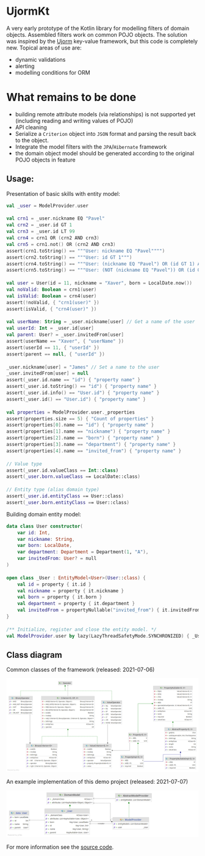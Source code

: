 # UjormKt

A very early prototype of the Kotlin library for modelling filters of domain objects.
Assembled filters work on common POJO objects.
The solution was inspired by the [Ujorm](https://pponec.github.io/ujorm/www/index.html) key-value framework, but this code is completely new.
Topical areas of use are:

- dynamic validations
- alerting
- modelling conditions for ORM

# What remains to be done

- building remote attribute models (via relationships) is not supported yet (including reading and writing values of POJO)
- API cleaning
- Serialize a `Criterion` object into `JSON` format and parsing the result back to the object.
- Integrate the model filters with the `JPA`/`Hibernate` framework
- the domain object model should be generated according to the original POJO objects in feature

## Usage:

Presentation of basic skills with entity model:

```kotlin
val _user = ModelProvider.user

val crn1 = _user.nickname EQ "Pavel"
val crn2 = _user.id GT 1
val crn3 = _user.id LT 99
val crn4 = crn1 OR (crn2 AND crn3)
val crn5 = crn1.not() OR (crn2 AND crn3)
assert(crn1.toString() == """User: nickname EQ "Pavel"""")
assert(crn2.toString() == """User: id GT 1""")
assert(crn4.toString() == """User: (nickname EQ "Pavel") OR (id GT 1) AND (id LT 99)""")
assert(crn5.toString() == """User: (NOT (nickname EQ "Pavel")) OR (id GT 1) AND (id LT 99)""")

val user = User(id = 11, nickname = "Xaver", born = LocalDate.now())
val noValid: Boolean = crn1(user)
val isValid: Boolean = crn4(user)
assert(!noValid, { "crn1(user)" })
assert(isValid, { "crn4(user)" })

val userName: String = _user.nickname[user] // Get a name of the user
val userId: Int = _user.id[user]
val parent: User? = _user.invitedFrom[user]
assert(userName == "Xaver", { "userName" })
assert(userId == 11, { "userId" })
assert(parent == null, { "userId" })

_user.nickname[user] = "James" // Set a name to the user
_user.invitedFrom[user] = null
assert(_user.id.name == "id") { "property name" }
assert(_user.id.toString() == "id") { "property name" }
assert(_user.id.info() == "User.id") { "property name" }
assert(_user.id() == "User.id") { "property name" }

val properties = ModelProvider.user._properties
assert(properties.size == 5) { "Count of properties" }
assert(properties[0].name == "id") { "property name" }
assert(properties[1].name == "nickname") { "property name" }
assert(properties[2].name == "born") { "property name" }
assert(properties[3].name == "department") { "property name" }
assert(properties[4].name == "invited_from") { "property name" } 

// Value type
assert(_user.id.valueClass == Int::class)
assert(_user.born.valueClass == LocalDate::class)

// Entity type (alias domain type)
assert(_user.id.entityClass == User::class)
assert(_user.born.entityClass == User::class)
```

Building domain entity model:

```kotlin
data class User constructor(
    var id: Int,
    var nickname: String,
    var born: LocalDate,
    var department: Department = Department(1, "A"),
    var invitedFrom: User? = null
)

open class _User : EntityModel<User>(User::class) {
    val id = property { it.id }
    val nickname = property { it.nickname }
    val born = property { it.born }
    val department = property { it.department }
    val invitedFrom = propertyNullable("invited_from") { it.invitedFrom }
}

/** Initialize, register and close the entity model. */
val ModelProvider.user by lazy(LazyThreadSafetyMode.SYNCHRONIZED) { _User().close() as _User }
```

## Class diagram

Common classes of the framework (released: 2021-07-06)

![Class diagram](docs/Ujorm.png)

An example implementation of this demo project (released: 2021-07-07)

![Class diagram](docs/Demo.png)

For more information see the 
[source code](https://github.com/pponec/ujormKt/blob/main/src/main/java/org/ujorm/kotlin/Demo.kt).